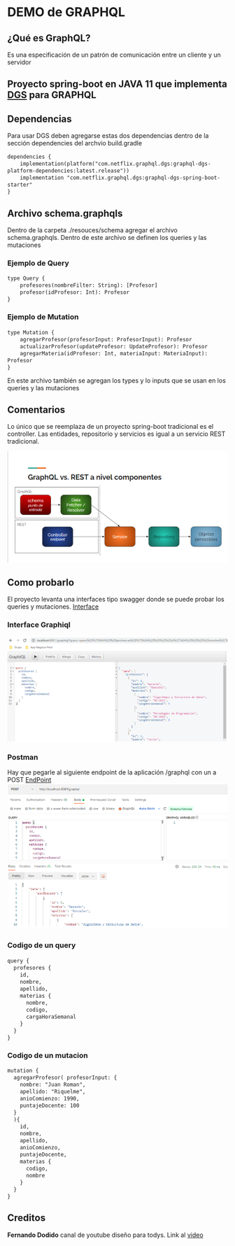# DEMO de GRAPHQL

## ¿Qué es GraphQL?
Es una especificación de un patrón de comunicación entre un cliente y un servidor

## Proyecto spring-boot en JAVA 11 que implementa [DGS](https://netflix.github.io/dgs/getting-started/) para GRAPHQL

## Dependencias 
Para usar DGS deben agregarse estas dos dependencias dentro de la sección dependencies del archvio build.gradle
``` 
dependencies {
    implementation(platform("com.netflix.graphql.dgs:graphql-dgs-platform-dependencies:latest.release"))
    implementation "com.netflix.graphql.dgs:graphql-dgs-spring-boot-starter"
}
```

## Archivo schema.graphqls
Dentro de la carpeta ./resouces/schema agregar el archivo schema.graphqls. Dentro de este archivo se definen los queries y las mutaciones

### Ejemplo de Query
```
type Query {
    profesores(nombreFilter: String): [Profesor]
    profesor(idProfesor: Int): Profesor
}
```

### Ejemplo de Mutation
```aidl
type Mutation {
    agregarProfesor(profesorInput: ProfesorInput): Profesor
    actualizarProfesor(updateProfesor: UpdateProfesor): Profesor
    agregarMateria(idProfesor: Int, materiaInput: MateriaInput): Profesor
}
```
En este archivo también se agregan los types y lo inputs que se usan en los queries y las mutaciones

## Comentarios
Lo único que se reemplaza de un proyecto spring-boot tradicional es el controller. Las entidades, repositorio y servicios es igual a un servicio REST tradicional.

![Estructura de proyecto](Controller.PNG)

## Como probarlo
El proyecto levanta una interfaces tipo swagger donde se puede probar los queries y mutaciones. [Interface](http://localhost:8081/graphiql)

### Interface Graphiql
![Grapiql](Graphiqp.PNG)

### Postman
Hay que pegarle al siguiente endpoint de la aplicación /graphql con un a POST [EndPoint](http://localhost:8081/graphql)
![Postman](POSTMAN.PNG)

### Codigo de un query
```aidl
query {
  profesores {
    id,
    nombre,
    apellido,
    materias {
      nombre,
      codigo,
      cargaHoraSemanal
    }
  }
}
```
### Codigo de un mutacion
```aidl
mutation {
  agregarProfesor( profesorInput: {
    nombre: "Juan Roman",
    apellido: "Riquelme",
    anioComienzo: 1990,
    puntajeDocente: 100
  } 
  ){
	id,
    nombre,
    apellido,
    anioComienzo,
    puntajeDocente,
    materias {
      codigo,
      nombre
    }
  }
}
```

## Creditos
**Fernando Dodido** canal de youtube diseño para todys. Link al [video](https://www.youtube.com/watch?v=HcnFi2wYjnQ&t=1139s)